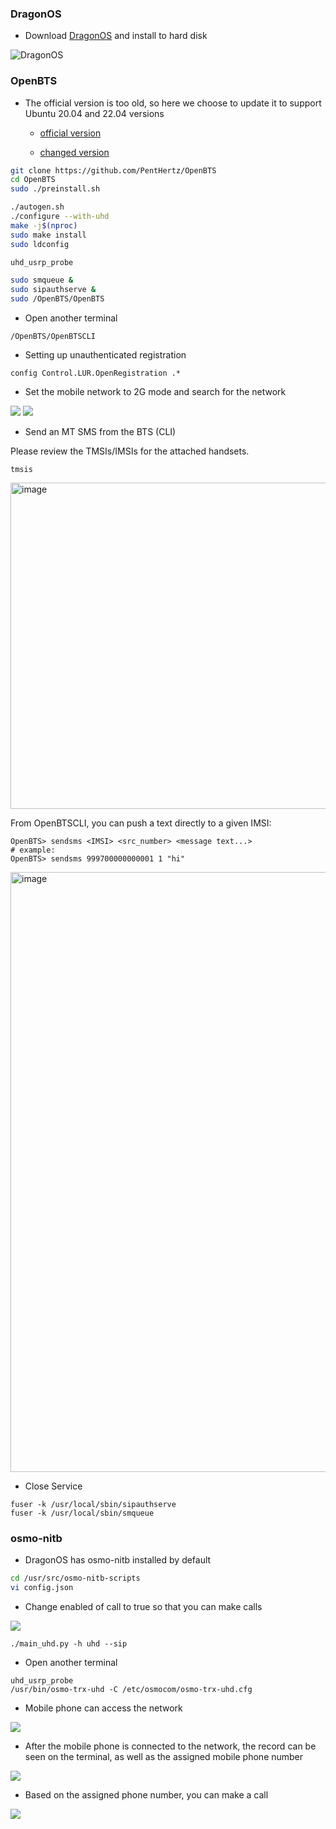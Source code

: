 ### DragonOS
- Download [DragonOS](https://cemaxecuter.com) and install to hard disk

![DragonOS](https://github.com/signalens/signalsdrpro_docs/blob/main/img/gsm/gsm_dragonos.jpeg)

### OpenBTS
- The official version is too old, so here we choose to update it to support Ubuntu 20.04 and 22.04 versions

  - [official version](https://github.com/RangeNetworks/openbts)

  - [changed version](https://github.com/PentHertz/OpenBTS)

```bash
git clone https://github.com/PentHertz/OpenBTS
cd OpenBTS
sudo ./preinstall.sh

./autogen.sh
./configure --with-uhd
make -j$(nproc)
sudo make install
sudo ldconfig

uhd_usrp_probe 

sudo smqueue &
sudo sipauthserve &
sudo /OpenBTS/OpenBTS
```

- Open another terminal
```
/OpenBTS/OpenBTSCLI
```

- Setting up unauthenticated registration
```
config Control.LUR.OpenRegistration .*
```

- Set the mobile network to 2G mode and search for the network


![](https://github.com/signalens/signalsdrpro_docs/blob/main/img/gsm/gsm_phone1.jpeg)
![](https://github.com/signalens/signalsdrpro_docs/blob/main/img/gsm/gsm_phone2.jpeg)

- Send an MT SMS from the BTS (CLI)

Please review the TMSIs/IMSIs for the attached handsets. 

```
tmsis
```

<img width="1050" height="522" alt="image" src="https://github.com/user-attachments/assets/514a1bb6-4692-4a88-88b7-996099624c48" />

From OpenBTSCLI, you can push a text directly to a given IMSI:

```
OpenBTS> sendsms <IMSI> <src_number> <message text...>
# example:
OpenBTS> sendsms 999700000000001 1 "hi"
```

<img width="1280" height="960" alt="image" src="https://github.com/user-attachments/assets/ddba5bf6-cef5-4c8c-bbc8-3a7771203dbc" />

- Close Service
```
fuser -k /usr/local/sbin/sipauthserve
fuser -k /usr/local/sbin/smqueue
```
### osmo-nitb
- DragonOS has osmo-nitb installed by default
```bash
cd /usr/src/osmo-nitb-scripts
vi config.json
```
- Change enabled of call to true so that you can make calls

![](https://github.com/signalens/signalsdrpro_docs/blob/main/img/gsm/gsm_config.jpeg)

```
./main_uhd.py -h uhd --sip
```

- Open another terminal
```
uhd_usrp_probe
/usr/bin/osmo-trx-uhd -C /etc/osmocom/osmo-trx-uhd.cfg
```

- Mobile phone can access the network

![](https://github.com/signalens/signalsdrpro_docs/blob/main/img/gsm/gsm_phone3.jpeg)

- After the mobile phone is connected to the network, the record can be seen on the terminal, as well as the assigned mobile phone number

![](https://github.com/signalens/signalsdrpro_docs/blob/main/img/gsm/gsm_state.jpeg)

- Based on the assigned phone number, you can make a call

![](https://github.com/signalens/signalsdrpro_docs/blob/main/img/gsm/gsm_phone4.jpeg)
